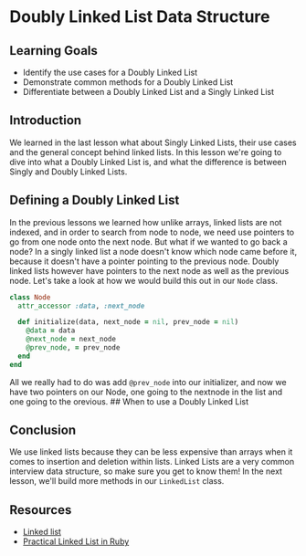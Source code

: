 # Doubly Linked List Data Structure

## Learning Goals

- Identify the use cases for a Doubly Linked List
- Demonstrate common methods for a Doubly Linked List
- Differentiate between a Doubly Linked List and a Singly Linked List

## Introduction

We learned in the last lesson what about Singly Linked Lists, their use cases
and the general concept behind linked lists. In this lesson we're going to dive
into what a Doubly Linked List is, and what the difference is between Singly and
Doubly Linked Lists.

## Defining a Doubly Linked List

In the previous lessons we learned how unlike arrays, linked lists are not
indexed, and in order to search from node to node, we need use pointers to go
from one node onto the next node. But what if we wanted to go back a node? In a
singly linked list a node doesn't know which node came before it, because it
doesn't have a pointer pointing to the previous node. Doubly linked lists
however have pointers to the next node as well as the previous node. Let's take
a look at how we would build this out in our `Node` class.

```rb
class Node
  attr_accessor :data, :next_node

  def initialize(data, next_node = nil, prev_node = nil)
    @data = data
    @next_node = next_node
    @prev_node, = prev_node
  end
end
```

All we really had to do was add `@prev_node` into our initializer, and now we
have two pointers on our Node, one going to the nextnode in the list and one
going to the orevious. ## When to use a Doubly Linked List

<!-- Linked Lists are ideal for situations when you need quick insertion and
deletion, but are more expensive than arrays when it comes to searching, since
arrays are indexed. The Big O for both insertion as well as deletion at a known
node in a linked list is `0(1)` because we don't need to update indexes for the
other elements in the list when a new element is added: we just need to adjust
which node the `next_node` points to. With an array, insertion and deletion from
anywhere other than the end are `O(n)`, because other elements need to be
reindexed. -->

## Conclusion

We use linked lists because they can be less expensive than arrays when it comes
to insertion and deletion within lists. Linked Lists are a very common interview
data structure, so make sure you get to know them! In the next lesson, we'll
build more methods in our `LinkedList` class.

## Resources

- [Linked list](https://en.wikipedia.org/wiki/Linked_list)
- [Practical Linked List in Ruby](https://www.rubyguides.com/2017/08/ruby-linked-list/)
